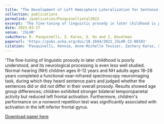 ```yaml
---
title: "The Development of Left Hemisphere Lateralization for Sentence-Level Prosodic Processing"
collection: publications
permalink: /publication/Pasquinellietal2023
excerpt: 'The fine-tuning of linguistic prosody in later childhood is poorly understood, and its neurological processing is even less well studied. Normal-hearing (NH) children ages 6–12 years and NH adults ages 18–28 years completed a functional near-infrared spectroscopy neuroimaging task, during which they heard sentence pairs and judged whether the sentences did or did not differ in their overall prosody. Results showed age group differences; children exhibited stronger bilateral temporoparietal activity but reduced left frontal activation. Furthermore, childrens performance on a nonword repetition test was significantly associated with activation in the left inferior frontal gyrus.'
date: 2023-03-27
venue: 'JSLHR'
coAuthors: R. Pasquinelli, Z. Karas, X. Hu and I. Kovelman
paperurl: 'https://pubs.asha.org/doi/10.1044/2022_JSLHR-22-00103'
citation: 'Pasquinelli, Rennie, Anne-Michelle Tessier, Zachary Karas, Xiaosu Hu, and Ioulia Kovelman (2023) The Development of Left Hemisphere Lateralization for Sentence-Level Prosodic Processing </b> <i>Journal of Speech, Language and Hearing Research </i>'
---
```

<div class="amtText" markdown="1">
'The fine-tuning of linguistic prosody in later childhood is poorly understood, and its neurological processing is even less well studied. Normal-hearing (NH) children ages 6–12 years and NH adults ages 18–28 years completed a functional near-infrared spectroscopy neuroimaging task, during which they heard sentence pairs and judged whether the sentences did or did not differ in their overall prosody. Results showed age group differences; children exhibited stronger bilateral temporoparietal activity but reduced left frontal activation. Furthermore, children's performance on a nonword repetition test was significantly associated with activation in the left inferior frontal gyrus. 

[Download paper here](https://pubs.asha.org/doi/10.1044/2022_JSLHR-22-00103)
</div>
